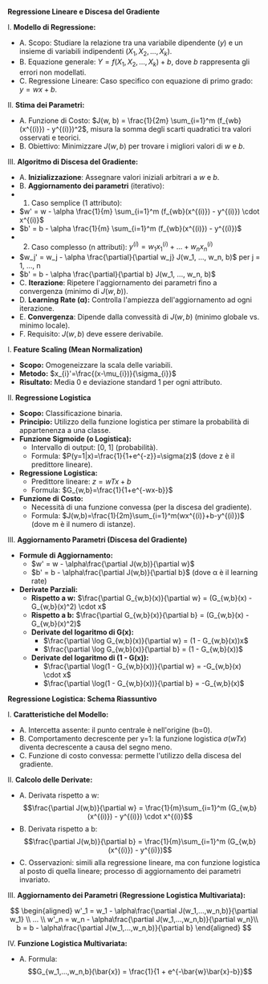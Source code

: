 **Regressione Lineare e Discesa del Gradiente**

I. **Modello di Regressione:**

 * A. Scopo: Studiare la relazione tra una variabile dipendente (*y*) e un insieme di variabili indipendenti ($X_1, X_2, ..., X_k$).
 * B. Equazione generale: $Y = f(X_1, X_2, ..., X_k) + b$, dove *b* rappresenta gli errori non modellati.
 * C. Regressione Lineare: Caso specifico con equazione di primo grado: $y = wx + b$.

II. **Stima dei Parametri:**

 * A. Funzione di Costo: $J(w, b) = \frac{1}{2m} \sum_{i=1}^m (f_{wb}(x^{(i)}) - y^{(i)})^2$, misura la somma degli scarti quadratici tra valori osservati e teorici.
 * B. Obiettivo: Minimizzare $J(w, b)$ per trovare i migliori valori di *w* e *b*.

III. **Algoritmo di Discesa del Gradiente:**

 * A. **Inizializzazione**: Assegnare valori iniziali arbitrari a *w* e *b*.
 * B. **Aggiornamento dei parametri** (iterativo):
 * 1. Caso semplice (1 attributo):
 * $w' = w - \alpha \frac{1}{m} \sum_{i=1}^m (f_{wb}(x^{(i)}) - y^{(i)}) \cdot x^{(i)}$
 * $b' = b - \alpha \frac{1}{m} \sum_{i=1}^m (f_{wb}(x^{(i)}) - y^{(i)})$
 * 2. Caso complesso (n attributi): $y^{(i)} = w_1x_1^{(i)} + ... + w_nx_n^{(i)}$
 * $w_j' = w_j - \alpha \frac{\partial}{\partial w_j} J(w_1, ..., w_n, b)$ per j = 1, ..., n
 * $b' = b - \alpha \frac{\partial}{\partial b} J(w_1, ..., w_n, b)$
 * C. **Iterazione**: Ripetere l'aggiornamento dei parametri fino a convergenza (minimo di $J(w, b)$).
 * D. **Learning Rate (α):** Controlla l'ampiezza dell'aggiornamento ad ogni iterazione.
 * E. **Convergenza**: Dipende dalla convessità di $J(w, b)$ (minimo globale vs. minimo locale).
 * F. Requisito: $J(w, b)$ deve essere derivabile.

I. **Feature Scaling (Mean Normalization)**
* **Scopo:** Omogeneizzare la scala delle variabili.
* **Metodo:** $x_{i}'=\frac{(x-\mu_{i})}{\sigma_{i}}$ 
* **Risultato:** Media 0 e deviazione standard 1 per ogni attributo.

II. **Regressione Logistica**
* **Scopo:** Classificazione binaria.
* **Principio:** Utilizzo della funzione logistica per stimare la probabilità di appartenenza a una classe.
* **Funzione Sigmoide (o Logistica):**
	* Intervallo di output: [0, 1] (probabilità).
	* Formula: $P(y=1|x)=\frac{1}{1+e^{-z}}=\sigma(z)$ (dove z è il predittore lineare).
* **Regressione Logistica:**
	* Predittore lineare: $z=wTx+b$
	* Formula: $G_{w,b}=\frac{1}{1+e^{-wx-b}}$
* **Funzione di Costo:**
	* Necessità di una funzione convessa (per la discesa del gradiente).
	* Formula: $J(w,b)=\frac{1}{2m}\sum_{i=1}^m(wx^{(i)}+b-y^{(i)})$ (dove m è il numero di istanze).

III. **Aggiornamento Parametri (Discesa del Gradiente)**
* **Formule di Aggiornamento:**
	* $w' = w - \alpha\frac{\partial J(w,b)}{\partial w}$
	* $b' = b - \alpha\frac{\partial J(w,b)}{\partial b}$ (dove α è il learning rate)
* **Derivate Parziali:**
	* **Rispetto a w:** $\frac{\partial G_{w,b}(x)}{\partial w} = (G_{w,b}(x) - G_{w,b}(x)^2) \cdot x$
	* **Rispetto a b:** $\frac{\partial G_{w,b}(x)}{\partial b} = (G_{w,b}(x) - G_{w,b}(x)^2)$
	* **Derivate del logaritmo di G(x):**
		* $\frac{\partial \log G_{w,b}(x)}{\partial w} = (1 - G_{w,b}(x))x$
		* $\frac{\partial \log G_{w,b}(x)}{\partial b} = (1 - G_{w,b}(x))$
	* **Derivate del logaritmo di (1 - G(x)):**
		* $\frac{\partial \log(1 - G_{w,b}(x))}{\partial w} = -G_{w,b}(x) \cdot x$
		* $\frac{\partial \log(1 - G_{w,b}(x))}{\partial b} = -G_{w,b}(x)$

**Regressione Logistica: Schema Riassuntivo**

I. **Caratteristiche del Modello:**

* A. Intercetta assente: il punto centrale è nell'origine (b=0).
* B. Comportamento decrescente per y=1: la funzione logistica $\sigma(wTx)$ diventa decrescente a causa del segno meno.
* C. Funzione di costo convessa: permette l'utilizzo della discesa del gradiente.

II. **Calcolo delle Derivate:**

* A. Derivata rispetto a w:
	$$\frac{\partial J(w,b)}{\partial w} = \frac{1}{m}\sum_{i=1}^m (G_{w,b}(x^{(i)}) - y^{(i)}) \cdot x^{(i)}$$
* B. Derivata rispetto a b:
	$$\frac{\partial J(w,b)}{\partial b} = \frac{1}{m}\sum_{i=1}^m (G_{w,b}(x^{(i)}) - y^{(i)})$$
* C. Osservazioni: simili alla regressione lineare, ma con funzione logistica al posto di quella lineare; processo di aggiornamento dei parametri invariato.

III. **Aggiornamento dei Parametri (Regressione Logistica Multivariata):**

$$ \begin{aligned} w'_1 = w_1 - \alpha\frac{\partial J(w_1,...,w_n,b)}{\partial w_1} \\ ... \\ w'_n = w_n - \alpha\frac{\partial J(w_1,...,w_n,b)}{\partial w_n}\\ b = b - \alpha\frac{\partial J(w_1,...,w_n,b)}{\partial b} \end{aligned} $$

IV. **Funzione Logistica Multivariata:**

* A. Formula: $$G_{w_1,...,w_n,b}(\bar{x}) = \frac{1}{1 + e^{-\bar{w}\bar{x}-b}}$$

